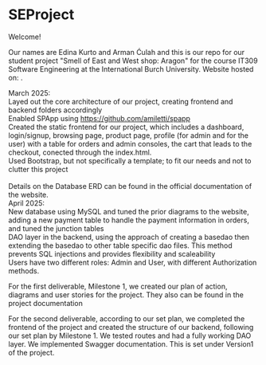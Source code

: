 # SEProject
Welcome!

Our names are Edina Kurto and Arman Ćulah and this is our repo for our student project "Smell of East and West shop: Aragon" for the course IT309 Software Engineering at the International Burch University. Website hosted on: . <br>

March 2025: <br>
Layed out the core architecture of our project, creating frontend and backend folders accordingly <br>
Enabled SPApp using https://github.com/amiletti/spapp <br>
Created the static frontend for our project, which includes a dashboard, login/signup, browsing page, product page, profile (for admin and for the user) with a table for orders and admin consoles, the cart that leads to the checkout, conected through the index.html. <br>
Used Bootstrap, but not specifically a template; to fit our needs and not to clutter this project <br>
<br>
Details on the Database ERD can be found in the official documentation of the website. <br>
April 2025: <br>
New database using MySQL and tuned the prior diagrams to the website, adding a new payment table to handle the payment information in orders, and tuned the junction tables<br>
DAO layer in the backend, using the approach of creating a basedao then extending the basedao to other table specific dao files. This method prevents SQL injections and provides flexibility and scaleability <br>
Users have two different roles: Admin and User, with different Authorization methods. <br>

For the first deliverable, Milestone 1, we created our plan of action, diagrams and user stories for the project. They also can be found in the project documentation <br>

 For the second deliverable, according to our set plan, we completed the frontend of the project and created the structure of our backend, following our set plan by Milestone 1. We tested routes and had a fully working DAO layer. We implemented Swagger documentation. This is set under Version1 of the project.<br>

